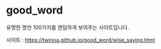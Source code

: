# good_word
유명한 명언 100가지를 랜덤하게 보여주는 사이트입니다.

사이트 : https://twinoa.github.io/good_word/wise_saying.html

